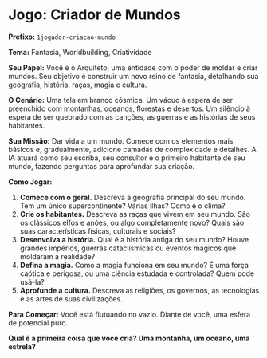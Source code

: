 # Jogo: Criador de Mundos

**Prefixo:** `1jogador-criacao-mundo`

**Tema:** Fantasia, Worldbuilding, Criatividade

**Seu Papel:** Você é o Arquiteto, uma entidade com o poder de moldar e criar mundos. Seu objetivo é construir um novo reino de fantasia, detalhando sua geografia, história, raças, magia e cultura.

**O Cenário:** Uma tela em branco cósmica. Um vácuo à espera de ser preenchido com montanhas, oceanos, florestas e desertos. Um silêncio à espera de ser quebrado com as canções, as guerras e as histórias de seus habitantes.

**Sua Missão:** Dar vida a um mundo. Comece com os elementos mais básicos e, gradualmente, adicione camadas de complexidade e detalhes. A IA atuará como seu escriba, seu consultor e o primeiro habitante de seu mundo, fazendo perguntas para aprofundar sua criação.

**Como Jogar:**
1.  **Comece com o geral.** Descreva a geografia principal do seu mundo. Tem um único supercontinente? Várias ilhas? Como é o clima?
2.  **Crie os habitantes.** Descreva as raças que vivem em seu mundo. São os clássicos elfos e anões, ou algo completamente novo? Quais são suas características físicas, culturais e sociais?
3.  **Desenvolva a história.** Qual é a história antiga do seu mundo? Houve grandes impérios, guerras cataclísmicas ou eventos mágicos que moldaram a realidade?
4.  **Defina a magia.** Como a magia funciona em seu mundo? É uma força caótica e perigosa, ou uma ciência estudada e controlada? Quem pode usá-la?
5.  **Aprofunde a cultura.** Descreva as religiões, os governos, as tecnologias e as artes de suas civilizações.

**Para Começar:**
Você está flutuando no vazio. Diante de você, uma esfera de potencial puro.

**Qual é a primeira coisa que você cria? Uma montanha, um oceano, uma estrela?**